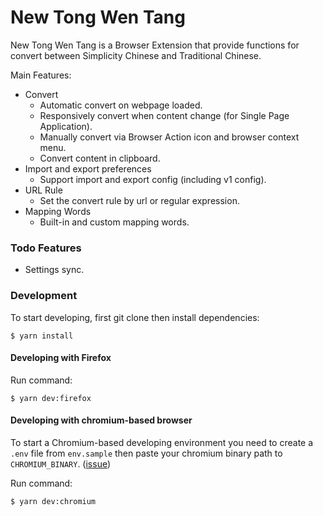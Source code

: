 # New Tong Wen Tang

New Tong Wen Tang is a Browser Extension that provide functions for convert between Simplicity Chinese and Traditional Chinese.

Main Features:

- Convert
  - Automatic convert on webpage loaded.
  - Responsively convert when content change (for Single Page Application).
  - Manually convert via Browser Action icon and browser context menu.
  - Convert content in clipboard.
- Import and export preferences
  - Support import and export config (including v1 config).
- URL Rule
  - Set the convert rule by url or regular expression.
- Mapping Words
  - Built-in and custom mapping words.

### Todo Features

- Settings sync.

### Development

To start developing, first git clone then install dependencies:

```
$ yarn install
```

#### Developing with Firefox

Run command:

```
$ yarn dev:firefox
```

#### Developing with chromium-based browser

To start a Chromium-based developing environment you need to create a `.env` file from `env.sample` then paste your chromium binary path to `CHROMIUM_BINARY`. ([issue](https://github.com/mozilla/web-ext/issues/1862))

Run command:

```
$ yarn dev:chromium
```
